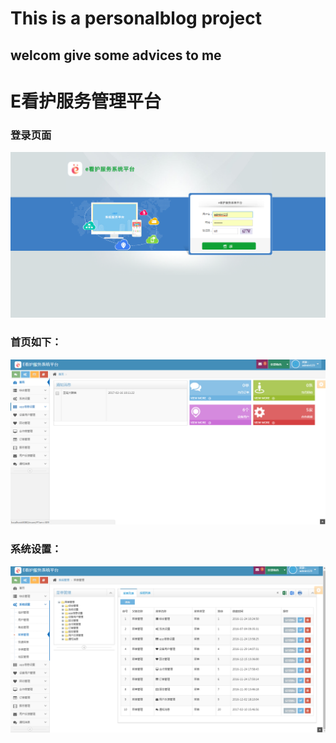 # This is a personalblog project
## welcom give some advices to me

# E看护服务管理平台

### 登录页面

![image](https://github.com/SeniorNoobCoder/personalblog/blob/master/images/login.png)

### 首页如下：

![image](https://github.com/SeniorNoobCoder/personalblog/blob/master/images/index.png)

### 系统设置：

![image](https://github.com/SeniorNoobCoder/personalblog/blob/master/images/set.png)

